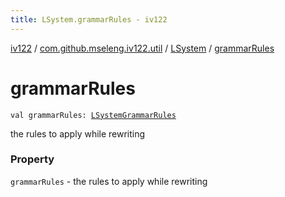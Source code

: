 ```yaml
---
title: LSystem.grammarRules - iv122
---
```


[iv122](../../index.md) / [com.github.mseleng.iv122.util](../index.md) / [LSystem](index.md) / [grammarRules](.)

# grammarRules

`val grammarRules: `[`LSystemGrammarRules`](../-l-system-grammar-rules.md)

the rules to apply while rewriting

### Property

`grammarRules` - the rules to apply while rewriting